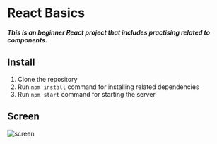 # React Basics
***This is an beginner React project that includes practising related to components.***

## Install
1. Clone the repository
2. Run `npm install` command for installing related dependencies
3. Run `npm start` command for starting the server

## Screen
![screen](/assests/screen.png)
